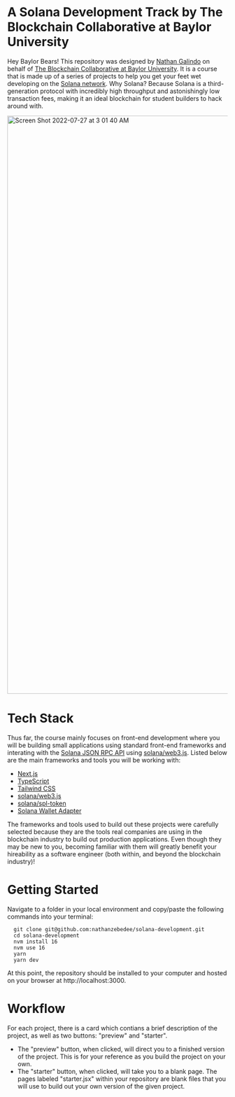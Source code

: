 # A Solana Development Track by The Blockchain Collaborative at Baylor University
Hey Baylor Bears! This repository was designed by [Nathan Galindo](https://www.linkedin.com/in/nathan-galindo-840835195/) on behalf of [The Blockchain Collaborative at Baylor University](https://www.tbcollaborative.rocks/). It is a course that is made up of a series of projects to help you get your feet wet developing on the [Solana network](https://solana.com/). Why Solana? Because Solana is a third-generation protocol with incredibly high throughput and astonishingly low transaction fees, making it an ideal blockchain for student builders to hack around with.

<img width="1322" alt="Screen Shot 2022-07-27 at 3 01 40 AM" src="https://user-images.githubusercontent.com/85138723/181194513-e07bbc2a-97df-48ad-9194-fc8c2bd8cf39.png">

# Tech Stack
Thus far, the course mainly focuses on front-end development where you will be building small applications using standard front-end frameworks and interating with the [Solana JSON RPC API](https://docs.solana.com/developing/clients/jsonrpc-api?gclid=Cj0KCQjwxIOXBhCrARIsAL1QFCZyftNFV4i4Sygxkr6LdPazw2sLMPyhQbVqFID-yy8QSqf81dxJHUoaAk2ZEALw_wcB) using [solana/web3.js](https://solana-labs.github.io/solana-web3.js/). Listed below are the main frameworks and tools you will be working with:

- [Next.js](https://nextjs.org/)
- [TypeScript](https://www.typescriptlang.org/)
- [Tailwind CSS](https://tailwindcss.com/)
- [solana/web3.js](https://solana-labs.github.io/solana-web3.js/)
- [solana/spl-token](https://solana-labs.github.io/solana-program-library/token/js/index.html)
- [Solana Wallet Adapter](https://solana-labs.github.io/wallet-adapter/)

The frameworks and tools used to build out these projects were carefully selected because they are the tools real companies are using in the blockchain industry to build out production applications. Even though they may be new to you, becoming familiar with them will greatly benefit your hireability as a software engineer (both within, and beyond the blockchain industry)!

# Getting Started
Navigate to a folder in your local environment and copy/paste the following commands into your terminal:
```
  git clone git@github.com:nathanzebedee/solana-development.git
  cd solana-development
  nvm install 16
  nvm use 16
  yarn
  yarn dev
```
At this point, the repository should be installed to your computer and hosted on your browser at http://localhost:3000.

# Workflow
For each project, there is a card which contians a brief description of the project, as well as two buttons: "preview" and "starter". 
* The "preview" button, when clicked, will direct you to a finished version of the project. This is for your reference as you build the project on your own. 
* The "starter" button, when clicked, will take you to a blank page. The pages labeled "starter.jsx" within your repository are blank files that you will use to build out your own version of the given project.
